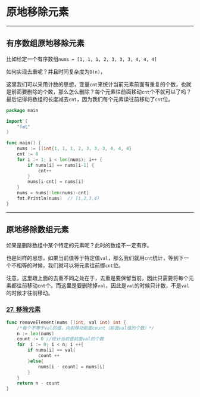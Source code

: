 # 原地移除元素

---

## 有序数组原地移除元素

比如给定一个有序数组`nums = [1, 1, 1, 2, 3, 3, 3, 4, 4, 4]`

如何实现去重呢？并且时间复杂度为`O(n)`，

这里我们可以采用计数的思想，变量`cnt`来统计当前元素前面有重复的个数，也就是前面要删除的个数，那么怎么删除？每个元素往前面移动`cnt`个不就可以了吗？最后记得将数组的长度减去`cnt`，因为我们每个元素读往前移动了`cnt`位。

```go
package main

import (
	"fmt"
)

func main() {
	nums := []int{1, 1, 1, 2, 3, 3, 3, 4, 4, 4}
	cnt := 0
	for i := 1; i < len(nums); i++ {
		if nums[i] == nums[i-1] {
			cnt++
		}
		nums[i-cnt] = nums[i]
	}
	nums = nums[:len(nums)-cnt]
	fmt.Println(nums)  // [1,2,3,4]
}
```

---

## 原地移除数组元素

如果是删除数组中某个特定的元素呢？此时的数组不一定有序。

也是同样的思想，如果当前值等于特定值`val`，那么我们就用`cnt`统计，等到下一个不相等的时候，我们就可以将元素往前挪`cnt`位。

注意，这里跟上面的去重不同之处在于，去重是要保留当前，因此只需要将每个元素都往前移动`cnt`个。而这里是要删除掉`val`，因此是`val`的时候只计数，不是`val`的时候才往前移动。

### [27. 移除元素](https://leetcode.cn/problems/remove-element/)

```go
func removeElement(nums []int, val int) int {
    /*每个不等于val的值，向前移动前面count（前面val值的个数）*/
    n := len(nums)
    count := 0 //统计当前值前面val的个数
    for  i := 0; i < n; i ++{
        if nums[i] == val{
            count ++
        }else{
            nums[i - count] = nums[i]
        }
    }
    return n - count
}
```

